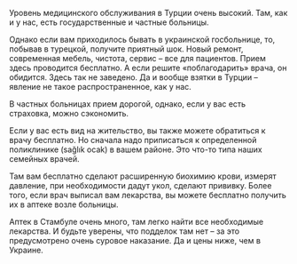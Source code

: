 Уровень медицинского обслуживания в Турции очень высокий. Там, как и у нас, есть государственные и частные больницы.

Однако если вам приходилось бывать в украинской госбольнице, то, побывав в турецкой, получите приятный шок. Новый ремонт, современная мебель, чистота, сервис – все для пациентов. Прием здесь проводится бесплатно. А если решите «поблагодарить» врача, он обидится. Здесь так не заведено. Да и вообще взятки в Турции – явление не такое распространенное, как у нас.

В частных больницах прием дорогой, однако, если у вас есть страховка, можно сэкономить.

Если у вас есть вид на жительство, вы также можете обратиться к врачу бесплатно. Но сначала надо приписаться к определенной поликлинике (sağlık ocak) в вашем районе. Это что-то типа наших семейных врачей.

Там вам бесплатно сделают расширенную биохимию крови, измерят давление, при необходимости дадут укол, сделают прививку. Более того, если врач выписал вам лекарства, вы можете бесплатно получить их в аптеке возле больницы.

Аптек в Стамбуле очень много, там легко найти все необходимые лекарства. И будьте уверены, что подделок там нет – за это предусмотрено очень суровое наказание. Да и цены ниже, чем в Украине.